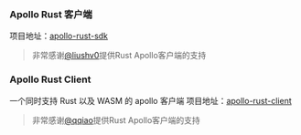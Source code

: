### Apollo Rust 客户端
项目地址：[apollo-rust-sdk](https://github.com/liushv0/apollo-rust-sdk)

> 非常感谢[@liushv0](https://github.com/liushv0)提供Rust Apollo客户端的支持

### Apollo Rust Client

一个同时支持 Rust 以及 WASM 的 apollo 客户端
项目地址：[apollo-rust-client](https://github.com/qqiao/apollo-rust-client)

> 非常感谢[@qqiao](https://github.com/qqiao)提供Rust Apollo客户端的支持
